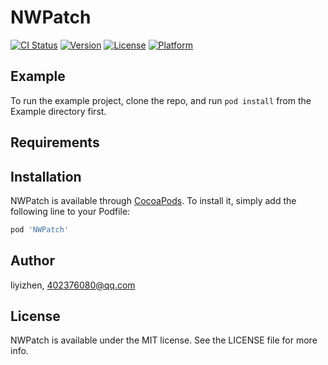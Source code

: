 # NWPatch

[![CI Status](https://img.shields.io/travis/liyizhen/NWPatch.svg?style=flat)](https://travis-ci.org/liyizhen/NWPatch)
[![Version](https://img.shields.io/cocoapods/v/NWPatch.svg?style=flat)](https://cocoapods.org/pods/NWPatch)
[![License](https://img.shields.io/cocoapods/l/NWPatch.svg?style=flat)](https://cocoapods.org/pods/NWPatch)
[![Platform](https://img.shields.io/cocoapods/p/NWPatch.svg?style=flat)](https://cocoapods.org/pods/NWPatch)

## Example

To run the example project, clone the repo, and run `pod install` from the Example directory first.

## Requirements

## Installation

NWPatch is available through [CocoaPods](https://cocoapods.org). To install
it, simply add the following line to your Podfile:

```ruby
pod 'NWPatch'
```

## Author

liyizhen, 402376080@qq.com

## License

NWPatch is available under the MIT license. See the LICENSE file for more info.
